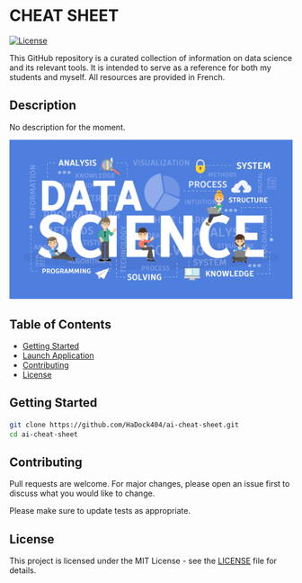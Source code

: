 # CHEAT SHEET

[![License](https://img.shields.io/badge/license-MIT-blue.svg)](LICENSE)

This GitHub repository is a curated collection of information on data science and its relevant tools. It is intended to serve as a reference for both my students and myself. All resources are provided in French.   

## Description  

No description for the moment.  

![Example1](./documentation/example.jpg)

## Table of Contents

- [Getting Started](#Getting-Started)
- [Launch Application](#Launch-Application)
- [Contributing](#Contributing)
- [License](#License)  

## Getting Started  

```bash
git clone https://github.com/HaDock404/ai-cheat-sheet.git
cd ai-cheat-sheet
```  

## Contributing

Pull requests are welcome. For major changes, please open an issue first
to discuss what you would like to change.

Please make sure to update tests as appropriate.

## License  

This project is licensed under the MIT License - see the [LICENSE](./LICENSE) file for details.